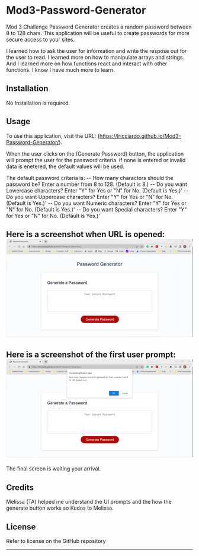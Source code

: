 # Mod3-Password-Generator

Mod 3 Challenge Password Generator creates a random password between 8 to 128 chars. This application will be useful to create passwords for more secure access to your sites.

I learned how to ask the user for information and write the respose out for the user to read. I learned more on how to manipulate arrays and strings. And I learned more on how functions react and interact with other functions. I know I have much more to learn.

## Installation

No Installation is required.

## Usage

To use this application, visit the URL: (https://lricciardo.github.io/Mod3-Password-Generator/).

When the user clicks on the (Generate Password) button, the application will prompt the user for the password criteria. If none is entered or invalid data is enetered, the default values will be used.

The default password criteria is:
-- How many characters should the password be? Enter a number from 8 to 128. (Default is 8.)
-- Do you want Lowercase characters? Enter "Y" for Yes or "N" for No. (Default is Yes.)'
-- Do you want Uppercase characters? Enter "Y" for Yes or "N" for No. (Default is Yes.)'
-- Do you want Numeric characters? Enter "Y" for Yes or "N" for No. (Default is Yes.)'
-- Do you want Special characters? Enter "Y" for Yes or "N" for No. (Default is Yes.)'


Here is a screenshot when URL is opened: 
![Password Generator Initial Screenshot](READMEimages/Mod3-Password-Generator-Screenshot1.png)
---

Here is a screenshot of the first user prompt:
![Password Generator Initial Screenshot](READMEimages/Mod3-Password-Generator-Screenshot2.png)
---

The final screen is waiting your arrival.

## Credits

Melissa (TA) helped me understand the UI prompts and the how the generate button works so Kudos to Melissa.


## License

Refer to license on the GitHub repository

---
